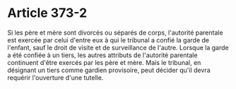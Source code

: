 # Article 373-2

Si les père et mère sont divorcés ou séparés de corps, l'autorité parentale est exercée par celui d'entre eux à qui le tribunal a confié la garde de l'enfant, sauf le droit de visite et de surveillance de l'autre.   Lorsque la garde a été confiée à un tiers, les autres attributs de l'autorité parentale continuent d'être exercés par les père et mère. Mais le tribunal, en désignant un tiers comme gardien provisoire, peut décider qu'il devra requérir l'ouverture d'une tutelle.